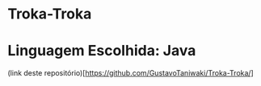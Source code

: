 # Troka-Troka
 
# Linguagem Escolhida: Java

(link deste repositório)[https://github.com/GustavoTaniwaki/Troka-Troka/]
